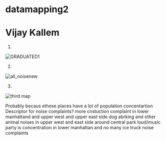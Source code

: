 # datamapping2
# Vijay Kallem

1)
![GRADUATED1](https://user-images.githubusercontent.com/70838225/138030313-ee2a40a2-68ee-4060-a2ed-b92cb1bb2deb.png)

2)
![all_noisenew](https://user-images.githubusercontent.com/70838225/138116349-e87a539f-c27f-44aa-bd87-08eb832e035c.png)

3)
![third map](https://user-images.githubusercontent.com/70838225/138762803-ea47f5df-fa0d-4d2f-847b-93f5ed7830d9.png)


Probably becaus ethese places have a lot of population concentartion
Descriptor for noise complaints?
more cnstuction complaint in lower manhattand and upper west and upper east side
dog abrking and other animal noises in upper west and east side around central park
loud/music party is concentration in lower manhattan and
no many ice truck noise complaints
